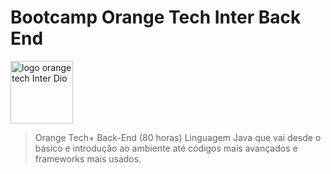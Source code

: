 # Bootcamp Orange Tech Inter Back End

<img align="center" width="100px" height="100" alt="logo orange tech Inter Dio"     src="https://hermes.digitalinnovation.one/tracks/5443980d-31cb-4a9f-8dbd-065773810c04.png" />

> Orange Tech+ Back-End (80 horas)
> Linguagem Java que vai desde o básico e introdução ao ambiente até códigos mais avançados e frameworks mais usados.
